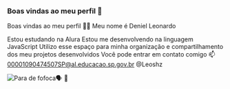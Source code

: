 ### Boas vindas ao meu perfil 💙

Boas vindas ao meu perfil 💙💙
Meu nome é Deniel Leonardo

Estou estudando na Alura
Estou me desenvolvendo na linguagem JavaScript
Utilizo esse espaço para minha organização e compartilhamento dos meu projetos desenvolvidos
Você pode entrar em contato comigo 📫
00001090474507SP@al.educacao.sp.gov.br
@Leoshz

![Para de fofoca🗣️ 💢](https://media1.tenor.com/m/tO-q37sbNxcAAAAC/vasco.gif)
